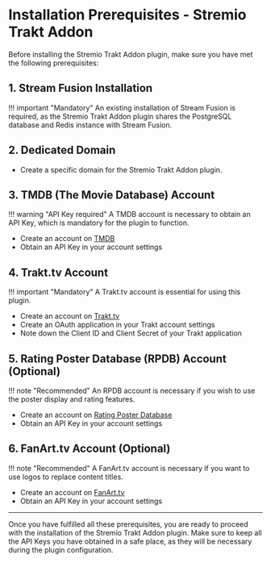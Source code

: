 # Installation Prerequisites - Stremio Trakt Addon

Before installing the Stremio Trakt Addon plugin, make sure you have met the following prerequisites:

## 1. Stream Fusion Installation

!!! important "Mandatory"
    An existing installation of Stream Fusion is required, as the Stremio Trakt Addon plugin shares the PostgreSQL database and Redis instance with Stream Fusion.

## 2. Dedicated Domain

* Create a specific domain for the Stremio Trakt Addon plugin.

## 3. TMDB (The Movie Database) Account

!!! warning "API Key required"
    A TMDB account is necessary to obtain an API Key, which is mandatory for the plugin to function.

* Create an account on [TMDB](https://www.themoviedb.org/)
* Obtain an API Key in your account settings

## 4. Trakt.tv Account

!!! important "Mandatory"
    A Trakt.tv account is essential for using this plugin.

* Create an account on [Trakt.tv](https://trakt.tv/)
* Create an OAuth application in your Trakt account settings
* Note down the Client ID and Client Secret of your Trakt application

## 5. Rating Poster Database (RPDB) Account (Optional)

!!! note "Recommended"
    An RPDB account is necessary if you wish to use the poster display and rating features.

* Create an account on [Rating Poster Database](https://ratingposterdb.com)
* Obtain an API Key in your account settings

## 6. FanArt.tv Account (Optional)

!!! note "Recommended"
    A FanArt.tv account is necessary if you want to use logos to replace content titles.

* Create an account on [FanArt.tv](https://fanart.tv/)
* Obtain an API Key in your account settings

---

Once you have fulfilled all these prerequisites, you are ready to proceed with the installation of the Stremio Trakt Addon plugin. Make sure to keep all the API Keys you have obtained in a safe place, as they will be necessary during the plugin configuration.